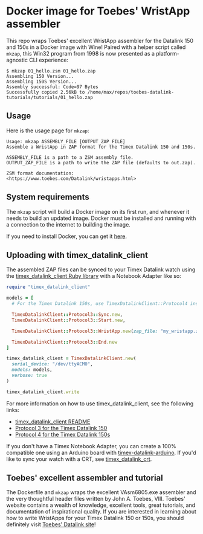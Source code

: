 # Docker image for Toebes' WristApp assembler

This repo wraps Toebes' excellent WristApp assembler for the Datalink 150 and 150s in a Docker image with Wine!  Paired
with a helper script called `mkzap`, this Win32 program from 1998 is now presented as a platform-agnostic CLI
experience:

```shell
$ mkzap 01_hello.zsm 01_hello.zap
Assembling 150 Version...
Assembling 150S Version...
Assembly successful: Code=97 Bytes
Successfully copied 2.56kB to /home/max/repos/toebes-datalink-tutorials/tutorials/01_hello.zap
```

## Usage

Here is the usage page for `mkzap`:

```
Usage: mkzap ASSEMBLY_FILE [OUTPUT_ZAP_FILE]
Assemble a WristApp in ZAP format for the Timex Datalink 150 and 150s.

ASSEMBLY_FILE is a path to a ZSM assembly file.
OUTPUT_ZAP_FILE is a path to write the ZAP file (defaults to out.zap).

ZSM format documentation: <https://www.toebes.com/Datalink/wristapps.html>
```

## System requirements

The `mkzap` script will build a Docker image on its first run, and whenever it needs to build an updated image.  Docker
must be installed and running with a connection to the internet to building the image.

If you need to install Docker, you can get it [here](https://docs.docker.com/get-docker).

## Uploading with timex\_datalink\_client

The assembled ZAP files can be synced to your Timex Datalink watch using the
[timex\_datalink\_client Ruby library](https://github.com/synthead/timex_datalink_client) with a Notebook Adapter like
so:

```ruby
require "timex_datalink_client"

models = [
  # For the Timex Datalink 150s, use TimexDatalinkClient::Protocol4 instead.

  TimexDatalinkClient::Protocol3::Sync.new,
  TimexDatalinkClient::Protocol3::Start.new,

  TimexDatalinkClient::Protocol3::WristApp.new(zap_file: "my_wristapp.zap"),

  TimexDatalinkClient::Protocol3::End.new
]

timex_datalink_client = TimexDatalinkClient.new(
  serial_device: "/dev/ttyACM0",
  models: models,
  verbose: true
)

timex_datalink_client.write
```

For more information on how to use timex\_datalink\_client, see the following links:

- [timex\_datalink\_client README](https://github.com/synthead/timex_datalink_client/tree/main#readme)
- [Protocol 3 for the Timex Datalink 150](https://github.com/synthead/timex_datalink_client/blob/main/docs/timex_datalink_protocol_3.md)
- [Protocol 4 for the Timex Datalink 150s](https://github.com/synthead/timex_datalink_client/blob/main/docs/timex_datalink_protocol_4.md)

If you don't have a Timex Notebook Adapter, you can create a 100% compatible one using an Arduino board with
[timex-datalink-arduino](https://github.com/synthead/timex-datalink-arduino).  If you'd like to sync your watch with a
CRT, see [timex\_datalink\_crt](https://github.com/synthead/timex_datalink_crt).

## Toebes' excellent assembler and tutorial

The Dockerfile and `mkzap` wraps the excellent VAsm6805.exe assembler and the very thoughtful header files written by
John A. Toebes, VIII.  Toebes' website contains a wealth of knowledge, excellent tools, great tutorials, and
documentation of inspirational quality.  If you are interested in learning about how to write WristApps for your Timex
Datalink 150 or 150s, you should definitely visit [Toebes' Datalink site](https://toebes.com/Datalink)!
